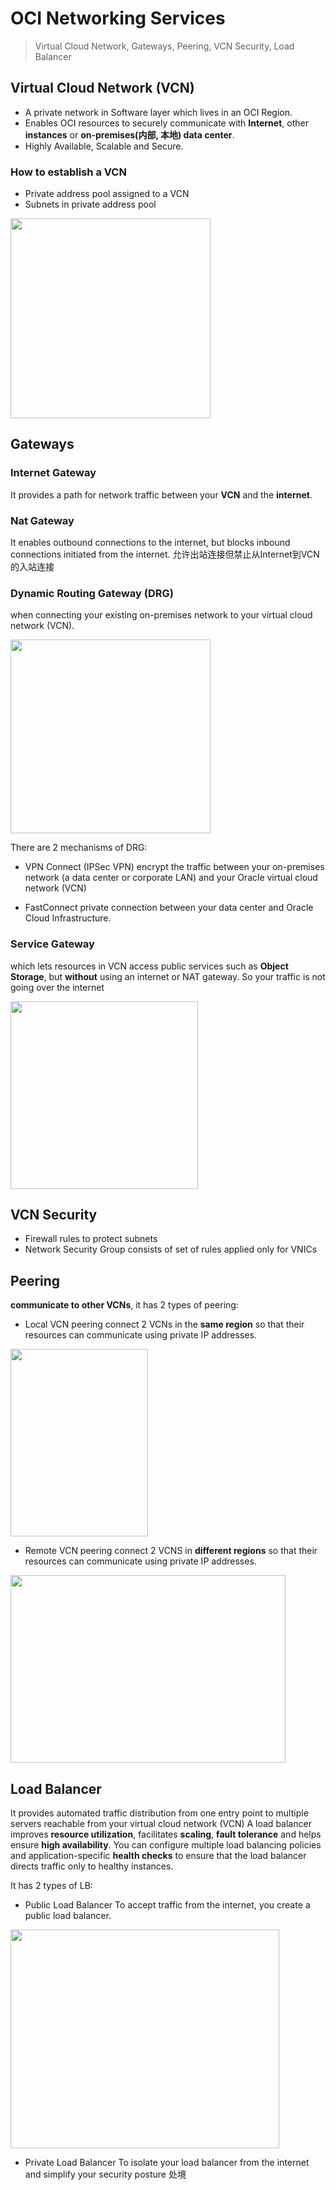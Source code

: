 
# OCI Networking Services


> Virtual Cloud Network, Gateways, Peering, VCN Security, Load Balancer

## Virtual Cloud Network (VCN)

- A private network in Software layer which lives in an OCI Region.
- Enables OCI resources to securely communicate with **Internet**, other **instances** or **on-premises(内部, 本地) data center**.
- Highly Available, Scalable and Secure.

### How to establish a VCN

- Private address pool assigned to a VCN
- Subnets in private address pool

<img src="https://imgur.com/pZME7IM.png" width="320" height="320">

## Gateways

### Internet Gateway 

It provides a path for network traffic between your **VCN** and the **internet**.

### Nat Gateway
It enables outbound connections to the internet, but blocks inbound connections initiated from the internet. 允许出站连接但禁止从Internet到VCN的入站连接

### Dynamic Routing Gateway (DRG)

when connecting your existing on-premises network to your virtual cloud network (VCN).

<img src="https://imgur.com/6B9z5Nl.png" width="320" height="310">

There are 2 mechanisms of DRG:
- VPN Connect (IPSec VPN)
encrypt the traffic between your on-premises network (a data center or corporate LAN) and your Oracle virtual cloud network (VCN)

- FastConnect
private connection between your data center and Oracle Cloud Infrastructure.

### Service Gateway

which  lets  resources  in  VCN  access  public  services  such  as  **Object  Storage**,  but  **without** using  an  internet  or  NAT  gateway.  So  your  traffic  is  not  going  over  the  internet

<img src="https://imgur.com/PBSsDP7.png" width="300" height="300">

## VCN Security

- Firewall rules to protect subnets
- Network Security Group consists of set of rules applied only for VNICs

## Peering
**communicate to other VCNs**, it has 2 types of peering:

- Local VCN peering
connect 2 VCNs in the **same region** so that their resources can communicate using private IP addresses.
<img src="https://imgur.com/t4tCxes.png" width="220" height="300">

- Remote VCN peering
connect 2 VCNS in **different regions** so that their resources can communicate using private IP addresses.
<img src="https://imgur.com/FToNNM8.png" width="440" height="300">

## Load Balancer
It provides automated traffic distribution from one entry point to multiple servers reachable from your virtual cloud network (VCN)
A load balancer improves **resource utilization**, facilitates **scaling**, **fault tolerance** and helps ensure **high availability**. 
You can configure multiple load balancing policies and application-specific **health checks** to ensure that the load balancer directs traffic only to healthy instances.

It has 2 types of LB:
- Public Load Balancer
To accept traffic from the internet, you create a public load balancer.
<img src="https://imgur.com/hIQJLW5.png" width="430" height="350">

- Private Load Balancer
To isolate your load balancer from the internet and simplify your security posture 处境












<!--stackedit_data:
eyJoaXN0b3J5IjpbLTE1MzgxNDU1NjMsMzY5MjE0NDAsLTU3MT
Y3MjU5NywtNzQyODg5ODUzLDQwODI2MDMwMywxNjI0NzA3MDE0
LDE0MjI4OTcwNTIsLTcwNTY2MjE4MCwtODA3ODUxMDk1LC05Mz
IzODI0NTUsMTUyNTMyMzY1MywxMTI0ODI4MjYwLDQzMDQ4NTY5
MV19
-->